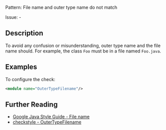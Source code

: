 Pattern: File name and outer type name do not match

Issue: -

## Description

To avoid any confusion or misunderstanding, outer type name and the file name should. For example, the class `Foo` must be in a file named `Foo.java`. 

## Examples

To configure the check: 


```xml
<module name="OuterTypeFilename"/>
```

## Further Reading

* [Google Java Style Guide - File name](https://google.github.io/styleguide/javaguide.html#s2.1-file-name)
* [checkstyle - OuterTypeFilename](http://checkstyle.sourceforge.net/config_misc.html#OuterTypeFilename)
